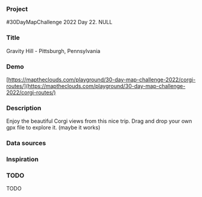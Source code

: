 ### Project

#30DayMapChallenge 2022 Day 22. NULL

### Title

Gravity Hill - Pittsburgh, Pennsylvania

### Demo

[https://maptheclouds.com/playground/30-day-map-challenge-2022/corgi-routes/](https://maptheclouds.com/playground/30-day-map-challenge-2022/corgi-routes/)

### Description

Enjoy the beautiful Corgi views from this nice trip. Drag and drop your own gpx file to explore it. (maybe it works)

### Data sources

### Inspiration

### TODO

TODO
